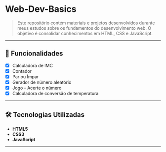 # **Web-Dev-Basics**

> Este repositório contém materiais e projetos desenvolvidos durante meus estudos sobre os fundamentos do desenvolvimento web. O objetivo é consolidar conhecimentos em HTML, CSS e JavaScript.
 
---

## 🚀 **Funcionalidades**
- [x] Calculadora de IMC  
- [x] Contador  
- [x] Par ou Ímpar
- [x] Gerador de número aleatório 
- [x] Jogo - Acerte o número
- [x] Calculadora de conversão de temperatura    

---

## 🛠️ **Tecnologias Utilizadas**
- **HTML5**
- **CSS3**
- **JavaScript**

---

